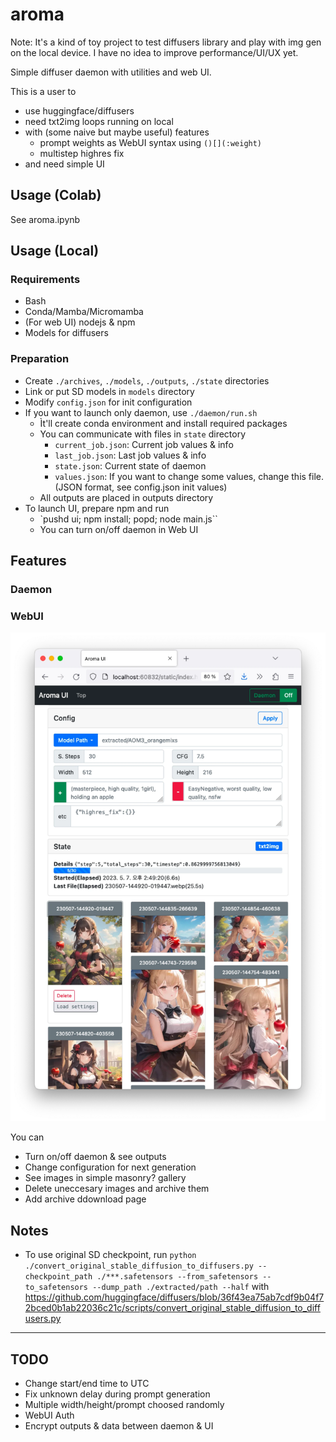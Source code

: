 # aroma

Note: It's a kind of toy project to test diffusers library and play with img gen on the local device. I have no idea to improve performance/UI/UX yet.

Simple diffuser daemon with utilities and web UI.

This is a user to
- use huggingface/diffusers
- need txt2img loops running on local
- with (some naive but maybe useful) features
  - prompt weights as WebUI syntax using `()[](:weight)`
  - multistep highres fix
- and need simple UI

## Usage (Colab)

See aroma.ipynb

## Usage (Local)

### Requirements

- Bash
- Conda/Mamba/Micromamba
- (For web UI) nodejs & npm
- Models for diffusers

### Preparation

- Create `./archives`, `./models`, `./outputs`, `./state` directories
- Link or put SD models in `models` directory
- Modify `config.json` for init configuration
- If you want to launch only daemon, use `./daemon/run.sh`
  - Ìt'll create conda environment and install required packages
  - You can communicate with files in `state` directory
    - `current_job.json`: Current job values & info
    - `last_job.json`: Last job values & info
    - `state.json`: Current state of daemon
    - `values.json`: If you want to change some values, change this file. (JSON format, see config.json init values)
  - All outputs are placed in outputs directory
- To launch UI, prepare npm and run
  - `pushd ui; npm install; popd; node main.js``
  - You can turn on/off daemon in Web UI

## Features

### Daemon

### WebUI

![preview](https://raw.githubusercontent.com/lumiknit/aroma/main/ui-preview.webp)

You can
- Turn on/off daemon & see outputs
- Change configuration for next generation
- See images in simple masonry? gallery
- Delete uneccesary images and archive them
- Add archive ddownload page

## Notes

- To use original SD checkpoint, run `python ./convert_original_stable_diffusion_to_diffusers.py --checkpoint_path ./***.safetensors --from_safetensors --to_safetensors --dump_path ./extracted/path --half` with https://github.com/huggingface/diffusers/blob/36f43ea75ab7cdf9b04f72bced0b1ab22036c21c/scripts/convert_original_stable_diffusion_to_diffusers.py

---

## TODO

- Change start/end time to UTC
- Fix unknown delay during prompt generation
- Multiple width/height/prompt choosed randomly
- WebUI Auth
- Encrypt outputs & data between daemon & UI
